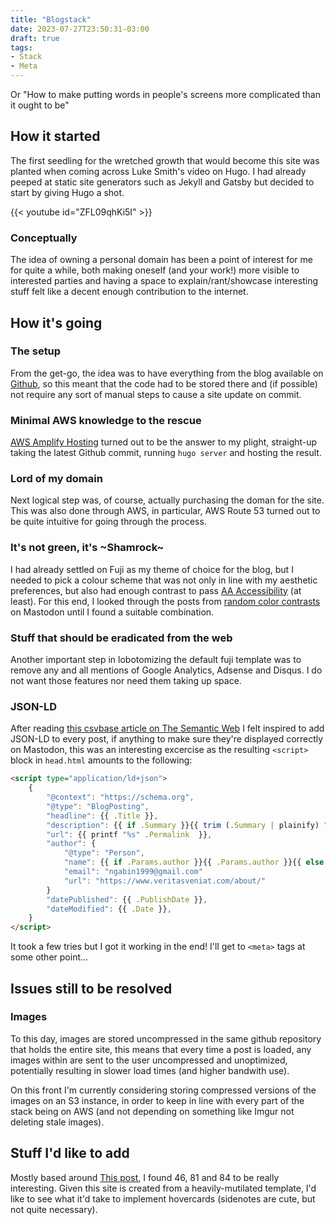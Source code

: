 ```yaml
---
title: "Blogstack"
date: 2023-07-27T23:50:31-03:00
draft: true
tags:
- Stack
- Meta
---
```


Or "How to make putting words in people's screens more complicated than it ought to be"

<!--more-->

## How it started

The first seedling for the wretched growth that would become this site was planted when coming across Luke Smith's video on Hugo. I had already peeped at static site generators such as Jekyll and Gatsby but decided to start by giving Hugo a shot.

{{< youtube id="ZFL09qhKi5I" >}}

### Conceptually

The idea of owning a personal domain has been a point of interest for me for quite a while, both making oneself (and your work!) more visible to interested parties and having a space to explain/rant/showcase interesting stuff felt like a decent enough contribution to the internet.

## How it's going

### The setup

From the get-go, the idea was to have everything from the blog available on [Github](https://github.com/UsernameTaken420/veritasVeniat), so this meant that the code had to be stored there and (if possible) not require any sort of manual steps to cause a site update on commit.

### Minimal AWS knowledge to the rescue

[AWS Amplify Hosting](https://docs.aws.amazon.com/amplify/latest/userguide/welcome.html) turned out to be the answer to my plight, straight-up taking the latest Github commit, running `hugo server` and hosting the result.

### Lord of my domain

Next logical step was, of course, actually purchasing the doman for the site. This was also done through AWS, in particular, AWS Route 53 turned out to be quite intuitive for going through the process.

### It's not green, it's ~Shamrock~

I had already settled on Fuji as my theme of choice for the blog, but I needed to pick a colour scheme that was not only in line with my aesthetic preferences, but also had enough contrast to pass [AA Accessibility](https://www.w3.org/WAI/WCAG21/Understanding/contrast-minimum.html) (at least). For this end, I looked through the posts from [random color contrasts](https://botsin.space/@randomColorContrasts) on Mastodon until I found a suitable combination.

### Stuff that should be eradicated from the web

Another important step in lobotomizing the default fuji template was to remove any and all mentions of Google Analytics, Adsense and Disqus. I do not want those features nor need them taking up space.

### JSON-LD

After reading [this csvbase article on The Semantic Web](https://csvbase.com/blog/13) I felt inspired to add JSON-LD to every post, if anything to make sure they're displayed correctly on Mastodon, this was an interesting excercise as the resulting `<script>` block in `head.html` amounts to the following:
```html
<script type="application/ld+json">
	{
		"@context": "https://schema.org",
		"@type": "BlogPosting",
		"headline": {{ .Title }},
		"description": {{ if .Summary }}{{ trim (.Summary | plainify) "\n" }}{{ else }}{{ .Site.Params.description }}{{ end }},
		"url": {{ printf "%s" .Permalink  }},
		"author": {
			"@type": "Person",
			"name": {{ if .Params.author }}{{ .Params.author }}{{ else }}{{ .Site.Params.author }}{{ end }},
			"email": "ngabin1999@gmail.com"
			"url": "https://www.veritasveniat.com/about/"
		}
		"datePublished": {{ .PublishDate }},
		"dateModified": {{ .Date }},
	}
</script>
```
It took a few tries but I got it working in the end! I'll get to `<meta>` tags at some other point...

## Issues still to be resolved

### Images

To this day, images are stored uncompressed in the same github repository that holds the entire site, this means that every time a post is loaded, any images within are sent to the user uncompressed and unoptimized, potentially resulting in slower load times (and higher bandwith use).

On this front I'm currently considering storing compressed versions of the images on an S3 instance, in order to keep in line with every part of the stack being on AWS (and not depending on something like Imgur not deleting stale images).

## Stuff I'd like to add

Mostly based around [This post](https://jamesg.blog/2024/02/19/personal-website-ideas/), I found 46, 81 and 84 to be really interesting. Given this site is created from a heavily-mutilated template, I'd like to see what it'd take to implement hovercards (sidenotes are cute, but not quite necessary).
